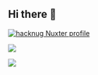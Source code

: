 ## Hi there 👋

<!--
**BenjaminGrayDev/BenjaminGrayDev** is a ✨ _special_ ✨ repository because its `README.md` (this file) appears on your GitHub profile.

Here are some ideas to get you started:

- 🔭 I’m currently working on ...
- 🌱 I’m currently learning ...
- 👯 I’m looking to collaborate on ...
- 🤔 I’m looking for help with ...
- 💬 Ask me about ...
- 📫 How to reach me: ...
- 😄 Pronouns: ...
- ⚡ Fun fact: ...
-->
[![hacknug Nuxter profile](https://nuxters.nuxt.com/card/BenjaminGrayDev/og.png)](https://nuxters.nuxt.com/HealerDevOps)

![](https://github-readme-stats.vercel.app/api?username=BenjaminGrayDev&show_icons=true&count_private=true&include_all_commits=true&title_color=FF80BF&text_color=F8F8F2&icon_color=708CA9&bg_color=22212C)

![](https://github-profile-trophy.vercel.app/?username=BenjaminGrayDev&theme=dracula&margin-w=18&margin-h=18&column=4)
